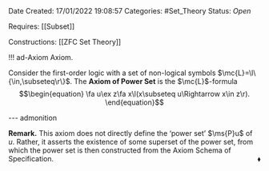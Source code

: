 <br />
<br />

Date Created: 17/01/2022 19:08:57
Categories: #Set_Theory
Status: _Open_

Requires: [[Subset]]

Constructions: [[ZFC Set Theory]]

!!! ad-Axiom Axiom.

Consider the first-order logic with a set of non-logical symbols $\mc{L}=\l\{\in,\subseteq\r\}$. The **Axiom of Power Set** is the $\mc{L}$-formula
$$\begin{equation}
    \fa u\ex z\fa x\l(x\subseteq u\Rightarrow x\in z\r).
\end{equation}$$

--- admonition

**Remark.** This axiom does not directly define the $\textrm{`}$power set$\textrm{'}$ $\ms{P}u$ of $u$. Rather, it asserts the existence of some superset of the power set, from which the power set is then constructed from the Axiom Schema of Specification.<span style="float:right;">$\blacklozenge$</span>
